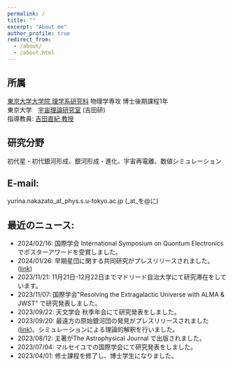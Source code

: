 ```yaml
---
permalink: /
title: ""
excerpt: "About me"
author_profile: true
redirect_from: 
  - /about/
  - /about.html
---
```


## 所属  
[東京大学大学院 理学系研究科](https://www.phys.s.u-tokyo.ac.jp/) 物理学専攻 博士後期課程1年  
東京大学　[宇宙理論研究室](http://www-utap.phys.s.u-tokyo.ac.jp/index.html) (吉田研)  
指導教員: [吉田直紀 教授](http://www-utap.phys.s.u-tokyo.ac.jp/naoki.yoshida/index_j.html)

## 研究分野  
初代星・初代銀河形成、銀河形成・進化、宇宙再電離、数値シミュレーション

## E-mail: 
yurina.nakazato_at_phys.s.u-tokyo.ac.jp (_at_を@に)

## 最近のニュース: 
* 2024/02/16: 国際学会 International Symposium on Quontum Electronicsでポスターアワードを受賞しました。  
* 2024/01/26: 早期星団に関する共同研究がプレスリリースされました。([link](https://newsroom.ucla.edu/releases/dark-matter-reveal-bright-galaxies-beginning-of-time?preview=2528))  
* 2023/11/21: 11月21日-12月22日までマドリード自治大学にて研究滞在をしています。  
* 2023/11/07: 国際学会"Resolving the Extragalactic Universe with ALMA & JWST" で研究発表しました。  
* 2023/09/22: 天文学会 秋季年会にて研究発表をしました。  
* 2023/09/20: 最遠方の原始銀河団の発見がプレスリリースされました([link](https://www.ipmu.jp/ja/20230920-Protocluster))。シミュレーションによる理論的解釈を行いました。
* 2023/08/12: 主著がThe Astrophysical Journal で出版されました。
* 2023/07/04: マルセイユでの国際学会にて研究発表をしました。
* 2023/04/01: 修士課程を修了し、博士学生になりました。  

